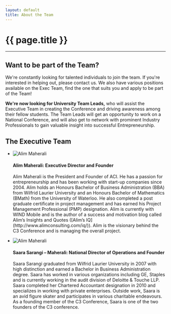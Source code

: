 ```yaml
---
layout: default
title: About the Team
---
```

# {{ page.title }}
***

## Want to be part of the Team?
We're constantly looking for talented individuals to join the team. If you're interested in helping out, please contact us. We also have various positions available on the Exec Team, find the one that suits you and apply to be part of the Team!

**We're now looking for University Team Leads,** who will assist the Executive Team in creating the Conference and driving awareness among their fellow students. The Team Leads will get an opportunity to work on a National Conference, and will also get to network with prominent Industry Professionals to gain valuable insight into successful Entrepreneurship.

## The Executive Team

<ul class="media-list team-list">
	<li class="media">
		<img class="media-object pull-left" src="http://c3inspire.com/wp-content/uploads/2012/06/179833_10150366270465290_1929572_n.jpg" alt="Alim Maherali">
		<div class="media-body">
			<h4 class="media-heading">Alim Maherali: Executive Director and Founder</h4
			<p>Alim Maherali is the President and Founder of ACI. He has a passion for entrepreneurship and has been working with start-up companies since 2004. Alim holds an Honours Bachelor of Business Administration (BBA) from Wilfrid Laurier University and an Honours Bachelor of Mathematics (BMath) from the University of Waterloo. He also completed a post graduate certificate in project management and has earned his Project Management Professional (PMP) designation. Alim is currently with WIND Mobile and is the author of a success and motivation blog called Alim’s Insights and Quotes ([Alim’s IQ](http://www.alimconsulting.com/iq/)). Alim is the visionary behind the C3 Conference and is managing the overall project.</p>
		</div>
	</li>
	<li class="media">
		<img class="media-object pull-left" src="http://c3inspire.com/wp-content/uploads/2012/06/saararzd1-150x150.jpg" alt="Alim Maherali">
		<div class="media-body">
			<h4 class="media-heading">Saara Sarangi – Maherali: National Director of Operations and Founder</h4
			<p>Saara Sarangi graduated from Wilfrid Laurier University in 2007 with high distinction and earned a Bachelor in Business Administration degree. Saara has worked in various organizations including GE, Staples and is currently working in the audit division of Deloitte &amp; Touche LLP. Saara completed her Chartered Accountant designation in 2010 and specializes in working with private enterprises. Outside work, Saara is an avid figure skater and participates in various charitable endeavours. As a founding member of the C3 Conference, Saara is one of the two founders of the C3 conference.</p>
		</div>
	</li>
</ul>
